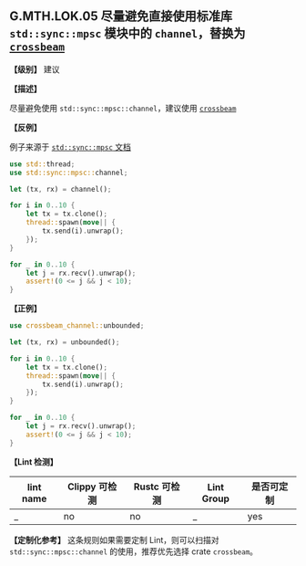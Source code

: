 ## G.MTH.LOK.05 尽量避免直接使用标准库 `std::sync::mpsc` 模块中的 `channel`，替换为 [`crossbeam`](https://github.com/crossbeam-rs/crossbeam)

**【级别】** 建议

**【描述】**

尽量避免使用 `std::sync::mpsc::channel`，建议使用 [`crossbeam`](https://github.com/crossbeam-rs/crossbeam)

**【反例】**

例子来源于 [`std::sync::mpsc` 文档](https://doc.rust-lang.org/std/sync/mpsc/)

```rust
use std::thread;
use std::sync::mpsc::channel;

let (tx, rx) = channel();

for i in 0..10 {
    let tx = tx.clone();
    thread::spawn(move|| {
        tx.send(i).unwrap();
    });
}

for _ in 0..10 {
    let j = rx.recv().unwrap();
    assert!(0 <= j && j < 10);
}
```

**【正例】**

```rust
use crossbeam_channel::unbounded;

let (tx, rx) = unbounded();

for i in 0..10 {
    let tx = tx.clone();
    thread::spawn(move|| {
        tx.send(i).unwrap();
    });
}

for _ in 0..10 {
    let j = rx.recv().unwrap();
    assert!(0 <= j && j < 10);
}
```

**【Lint 检测】**

| lint name                                                    | Clippy 可检测 | Rustc 可检测 | Lint Group  | 是否可定制 |
| ------------------------------------------------------------ | ------------- | ------------ | ----------- | ----- |
| _ | no           | no           | _ | yes |

**【定制化参考】**
这条规则如果需要定制 Lint，则可以扫描对 `std::sync::mpsc::channel` 的使用，推荐优先选择 crate `crossbeam`。
